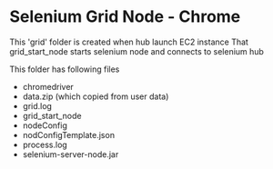 # Selenium Grid Node - Chrome
This 'grid' folder is created when hub launch EC2 instance
That grid_start_node starts selenium node and connects to selenium hub

This folder has following files
- chromedriver
- data.zip (which copied from user data)
- grid.log
- grid_start_node
- nodeConfig
- nodConfigTemplate.json
- process.log
- selenium-server-node.jar
